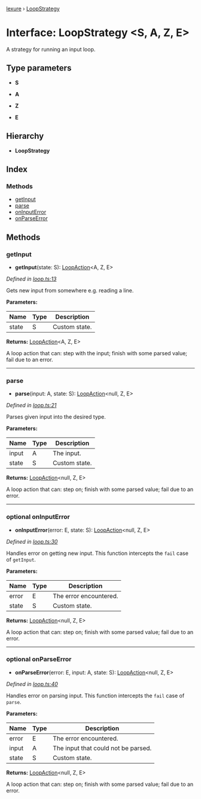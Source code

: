 [lexure](../README.md) › [LoopStrategy](loopstrategy.md)

# Interface: LoopStrategy \<**S, A, Z, E**\>

A strategy for running an input loop.

## Type parameters

* **S**

* **A**

* **Z**

* **E**

## Hierarchy

* **LoopStrategy**

## Index

### Methods

* [getInput](loopstrategy.md#getinput)
* [parse](loopstrategy.md#parse)
* [onInputError](loopstrategy.md#optional-oninputerror)
* [onParseError](loopstrategy.md#optional-onparseerror)

## Methods

###  getInput

* **getInput**(state: S): [LoopAction](../README.md#loopaction)\<A, Z, E\>

*Defined in [loop.ts:13](https://github.com/1Computer1/lexure/blob/f9054d8/src/loop.ts#L13)*

Gets new input from somewhere e.g. reading a line.

**Parameters:**

Name | Type | Description |
------ | ------ | ------ |
state | S | Custom state. |

**Returns:** [LoopAction](../README.md#loopaction)\<A, Z, E\>

A loop action that can: step with the input; finish with some parsed value; fail due to an error.

___

###  parse

* **parse**(input: A, state: S): [LoopAction](../README.md#loopaction)\<null, Z, E\>

*Defined in [loop.ts:21](https://github.com/1Computer1/lexure/blob/f9054d8/src/loop.ts#L21)*

Parses given input into the desired type.

**Parameters:**

Name | Type | Description |
------ | ------ | ------ |
input | A | The input. |
state | S | Custom state. |

**Returns:** [LoopAction](../README.md#loopaction)\<null, Z, E\>

A loop action that can: step on; finish with some parsed value; fail due to an error.

___

### optional onInputError

* **onInputError**(error: E, state: S): [LoopAction](../README.md#loopaction)\<null, Z, E\>

*Defined in [loop.ts:30](https://github.com/1Computer1/lexure/blob/f9054d8/src/loop.ts#L30)*

Handles error on getting new input.
This function intercepts the `fail` case of `getInput`.

**Parameters:**

Name | Type | Description |
------ | ------ | ------ |
error | E | The error encountered. |
state | S | Custom state. |

**Returns:** [LoopAction](../README.md#loopaction)\<null, Z, E\>

A loop action that can: step on; finish with some parsed value; fail due to an error.

___

### optional onParseError

* **onParseError**(error: E, input: A, state: S): [LoopAction](../README.md#loopaction)\<null, Z, E\>

*Defined in [loop.ts:40](https://github.com/1Computer1/lexure/blob/f9054d8/src/loop.ts#L40)*

Handles error on parsing input.
This function intercepts the `fail` case of `parse`.

**Parameters:**

Name | Type | Description |
------ | ------ | ------ |
error | E | The error encountered. |
input | A | The input that could not be parsed. |
state | S | Custom state. |

**Returns:** [LoopAction](../README.md#loopaction)\<null, Z, E\>

A loop action that can: step on; finish with some parsed value; fail due to an error.
